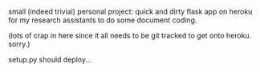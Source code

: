 small (indeed trivial) personal project: quick and dirty flask app on heroku for my research assistants to do some document coding.

(lots of crap in here since it all needs to be git tracked to get onto heroku.  sorry.)


setup.py should deploy...
